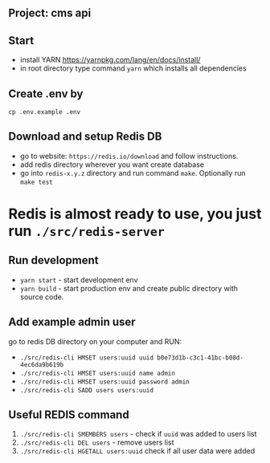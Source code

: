 ## Project: cms api

## Start

- install YARN https://yarnpkg.com/lang/en/docs/install/
- in root directory type command `yarn` which installs all dependencies

## Create .env by

`cp .env.example .env`

## Download and setup Redis DB

- go to website: `https://redis.io/download` and follow instructions.
- add redis directory wherever you want create database
- go into `redis-x.y.z` directory and run command `make`. Optionally run `make test`

# Redis is almost ready to use, you just run `./src/redis-server`

## Run development

- `yarn start` - start development env
- `yarn build` - start production env and create public directory with source code.

## Add example admin user

go to redis DB directory on your computer and RUN:

- `./src/redis-cli HMSET users:uuid uuid b0e73d1b-c3c1-41bc-b08d-4ec6da9b619b`
- `./src/redis-cli HMSET users:uuid name admin`
- `./src/redis-cli HMSET users:uuid password admin`
- `./src/redis-cli SADD users users:uuid`

## Useful REDIS command

1. `./src/redis-cli SMEMBERS users` - check if `uuid` was added to users list
2. `./src/redis-cli DEL users` - remove users list
3. `./src/redis-cli HGETALL users:uuid` check if all user data were added
